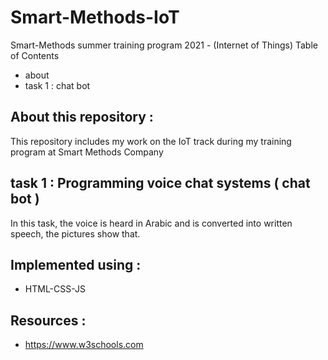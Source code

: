 # Smart-Methods-IoT
Smart-Methods summer training program 2021 - (Internet of Things)
Table of Contents
- about
- task 1 : chat bot 
## About this repository  :
This repository includes my work on the IoT track during my training program at Smart Methods Company
## task 1 : Programming voice chat systems ( chat bot ) 
In this task, the voice is heard in Arabic and is converted into written speech, the pictures show that.
## Implemented using :
- HTML-CSS-JS
## Resources :
- https://www.w3schools.com

